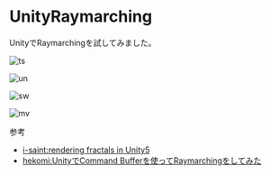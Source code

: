 # UnityRaymarching

UnityでRaymarchingを試してみました。



![ts](http://f.st-hatena.com/images/fotolife/r/radwimps-september/20160320/20160320043125.png)

![un](http://f.st-hatena.com/images/fotolife/r/radwimps-september/20160319/20160319214647.png)

![sw](http://f.st-hatena.com/images/fotolife/r/radwimps-september/20160319/20160319213854.gif)

![mv](http://f.st-hatena.com/images/fotolife/r/radwimps-september/20160320/20160320032527.gif)

参考

* [i-saint:rendering fractals in Unity5](http://i-saint.hatenablog.com/entry/2015/03/18/194818)
* [hekomi:UnityでCommand Bufferを使ってRaymarchingをしてみた](http://tips.hecomi.com/entry/2016/03/17/020610)
